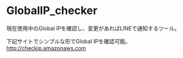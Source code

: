 # GlobalIP_checker
現在使用中のGlobal IPを確認し、変更があればLINEで通知するツール。

下記サイトでシンプルな形でGlobal IPを確認可能。\
http://checkip.amazonaws.com

